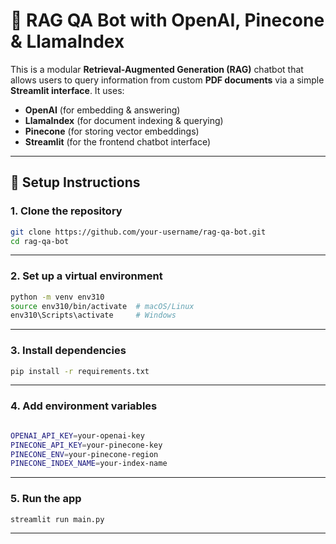 # 🤖 RAG QA Bot with OpenAI, Pinecone & LlamaIndex

This is a modular **Retrieval-Augmented Generation (RAG)** chatbot that allows users to query information from custom **PDF documents** via a simple **Streamlit interface**. It uses:

- **OpenAI** (for embedding & answering)
- **LlamaIndex** (for document indexing & querying)
- **Pinecone** (for storing vector embeddings)
- **Streamlit** (for the frontend chatbot interface)


---

## 🔧 Setup Instructions

### 1. Clone the repository

```bash
git clone https://github.com/your-username/rag-qa-bot.git
cd rag-qa-bot
```
---

### 2. Set up a virtual environment 

```bash
python -m venv env310
source env310/bin/activate  # macOS/Linux
env310\Scripts\activate     # Windows
```
---

### 3. Install dependencies

```bash
pip install -r requirements.txt
```

---

### 4. Add environment variables

```bash

OPENAI_API_KEY=your-openai-key
PINECONE_API_KEY=your-pinecone-key
PINECONE_ENV=your-pinecone-region
PINECONE_INDEX_NAME=your-index-name

```

---

### 5. Run the app

```bash
streamlit run main.py
```

---
